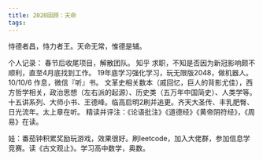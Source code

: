 ```yaml
---
title: 2020回顾：天命
tags:
---
```


恃德者昌，恃力者王。天命无常，惟德是辅。



个人记录：
春节后收尾项目，解散团队。
知乎
求职，不知是否因为新冠影响颇不顺利，直至4月底找到工作。
19年底学习强化学习，玩无限版2048，做机器人。
10/10/6 作息，微信『听』书。
文革史相关数本（戚回忆，巨人的背影尤佳），西方哲学相关，政治思想（左右派的起源）、历史类（五万年中国简史）、人类学等。十五讲系列、大师小书、王德峰。临高启明2刷并追更。齐天大圣传、丰乳肥臀、日光流年。太上章在听。
精读并评注：《论语批注》《道德经》《黄帝阴符经》，《周易》在读。

娃：番茄钟积累奖励玩游戏，效果很好。刷leetcode，加入大佬群，参加信息学竞赛。读《古文观止》。学习高中数学，奥数。